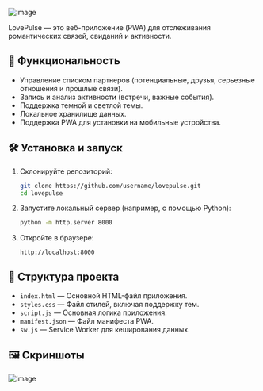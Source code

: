 ![image](https://github.com/user-attachments/assets/d4cee6ba-df9c-48d0-9d27-47a55863a561)

LovePulse — это веб-приложение (PWA) для отслеживания романтических связей, свиданий и активности.

## 🚀 Функциональность
- Управление списком партнеров (потенциальные, друзья, серьезные отношения и прошлые связи).
- Запись и анализ активности (встречи, важные события).
- Поддержка темной и светлой темы.
- Локальное хранилище данных.
- Поддержка PWA для установки на мобильные устройства.

## 🛠️ Установка и запуск
1. Склонируйте репозиторий:
   ```sh
   git clone https://github.com/username/lovepulse.git
   cd lovepulse
   ```
2. Запустите локальный сервер (например, с помощью Python):
   ```sh
   python -m http.server 8000
   ```
3. Откройте в браузере:
   ```
   http://localhost:8000
   ```

## 📁 Структура проекта
- `index.html` — Основной HTML-файл приложения.
- `styles.css` — Файл стилей, включая поддержку тем.
- `script.js` — Основная логика приложения.
- `manifest.json` — Файл манифеста PWA.
- `sw.js` — Service Worker для кеширования данных.

## 🖼️ Скриншоты
![image](https://github.com/user-attachments/assets/4752b2d3-dfd6-4bf0-85d7-01c1dee8db95)

